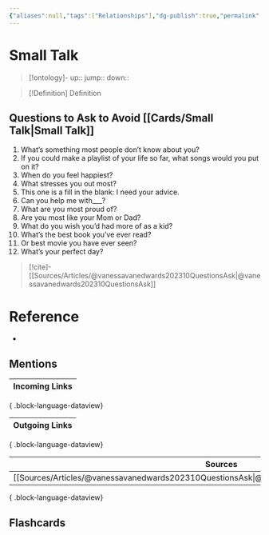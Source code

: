```yaml
---
{"aliases":null,"tags":["Relationships"],"dg-publish":true,"permalink":"/cards/small-talk/","dgPassFrontmatter":true}
---
```


# Small Talk

> [!ontology]-
> up:: 
> jump:: 
> down:: 

> [!Definition] Definition
> 

## Questions to Ask to Avoid [[Cards/Small Talk\|Small Talk]]

1. What’s something most people don’t know about you?
2. If you could make a playlist of your life so far, what songs would you put on it?
3. When do you feel happiest?
4. What stresses you out most?
5. This one is a fill in the blank: I need your advice.
6. Can you help me with___?
7. What are you most proud of?
8. Are you most like your Mom or Dad?
9. What do you wish you’d had more of as a kid?
10. What’s the best book you’ve ever read?
11. Or best movie you have ever seen?
12. What’s your perfect day?

> [!cite]-
> [[Sources/Articles/@vanessavanedwards202310QuestionsAsk\|@vanessavanedwards202310QuestionsAsk]]

# Reference
- 

## Mentions

| Incoming Links |
| -------------- |

{ .block-language-dataview}

| Outgoing Links |
| -------------- |

{ .block-language-dataview}

| Sources                                                                                            |
| -------------------------------------------------------------------------------------------------- |
| [[Sources/Articles/@vanessavanedwards202310QuestionsAsk\|@vanessavanedwards202310QuestionsAsk]] |

{ .block-language-dataview}

## Flashcards 
